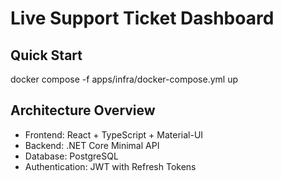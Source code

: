 # Live Support Ticket Dashboard

## Quick Start
docker compose -f apps/infra/docker-compose.yml up

## Architecture Overview
- Frontend: React + TypeScript + Material-UI
- Backend: .NET Core Minimal API
- Database: PostgreSQL
- Authentication: JWT with Refresh Tokens